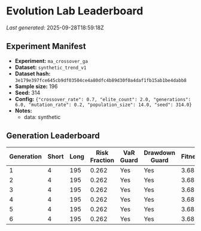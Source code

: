 # Evolution Lab Leaderboard

*Last generated:* 2025-09-28T18:59:18Z

## Experiment Manifest

- **Experiment:** `ma_crossover_ga`
- **Dataset:** `synthetic_trend_v1`
- **Dataset hash:** `3e179e397fce645cb9df03504ce4a80dfc4b89d30f0a4daf1fb15ab1be4dabb8`
- **Sample size:** 196
- **Seed:** 314
- **Config:** `{"crossover_rate": 0.7, "elite_count": 2.0, "generations": 6.0, "mutation_rate": 0.2, "population_size": 14.0, "seed": 314.0}`
- **Notes:**
  - data: synthetic

## Generation Leaderboard

| Generation | Short | Long | Risk Fraction | VaR Guard | Drawdown Guard | Fitness | Sharpe | Sortino | Max Drawdown | Total Return |
| --- | --- | --- | --- | --- | --- | --- | --- | --- | --- | --- |
| 1 | 4 | 195 | 0.262 | Yes | Yes | 3.6825 | 1.137 | 10.000 | 0.000 | 0.002 |
| 2 | 4 | 195 | 0.262 | Yes | Yes | 3.6825 | 1.137 | 10.000 | 0.000 | 0.002 |
| 3 | 4 | 195 | 0.262 | Yes | Yes | 3.6825 | 1.137 | 10.000 | 0.000 | 0.002 |
| 4 | 4 | 195 | 0.262 | Yes | Yes | 3.6825 | 1.137 | 10.000 | 0.000 | 0.002 |
| 5 | 4 | 195 | 0.262 | Yes | Yes | 3.6825 | 1.137 | 10.000 | 0.000 | 0.002 |
| 6 | 4 | 195 | 0.262 | Yes | Yes | 3.6825 | 1.137 | 10.000 | 0.000 | 0.002 |

